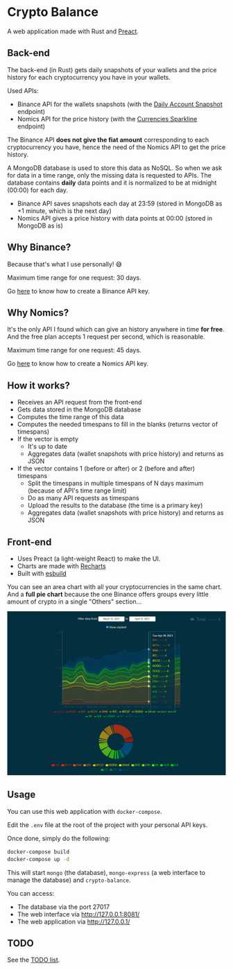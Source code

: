 # Crypto Balance

A web application made with Rust and [Preact](https://github.com/preactjs/preact).

## Back-end

The back-end (in Rust) gets daily snapshots of your wallets and the price history for each cryptocurrency you have in your wallets.

Used APIs:

- Binance API for the wallets snapshots (with the [Daily Account Snapshot](https://binance-docs.github.io/apidocs/spot/en/#daily-account-snapshot-user_data) endpoint)
- Nomics API for the price history (with the [Currencies Sparkline](https://nomics.com/docs/#operation/getCurrenciesSparkline) endpoint)

The Binance API **does not give the fiat amount** corresponding to each cryptocurrency you have, hence the need of the Nomics API to get the price history.

A MongoDB database is used to store this data as NoSQL. So when we ask for data in a time range, only the missing data is requested to APIs. The database contains **daily** data points and it is normalized to be at midnight (00:00) for each day.

- Binance API saves snapshots each day at 23:59 (stored in MongoDB as +1 minute, which is the next day)
- Nomics API gives a price history with data points at 00:00 (stored in MongoDB as is)

## Why Binance?

Because that's what I use personally! 😅

Maximum time range for one request: 30 days.

Go [here](https://binance.zendesk.com/hc/en-us/articles/360002502072-How-to-create-API) to know how to create a Binance API key.

## Why Nomics?

It's the only API I found which can give an history anywhere in time **for free**. And the free plan accepts 1 request per second, which is reasonable.

Maximum time range for one request: 45 days.

Go [here](https://p.nomics.com/cryptocurrency-bitcoin-api) to know how to create a Nomics API key.

## How it works?

- Receives an API request from the front-end
- Gets data stored in the MongoDB database
- Computes the time range of this data
- Computes the needed timespans to fill in the blanks (returns vector of timespans)
- If the vector is empty
  - It's up to date
  - Aggregates data (wallet snapshots with price history) and returns as JSON
- If the vector contains 1 (before or after) or 2 (before and after) timespans
  - Split the timespans in multiple timespans of N days maximum (because of API's time range limit)
  - Do as many API requests as timespans
  - Upload the results to the database (the time is a primary key)
  - Aggregates data (wallet snapshots with price history) and returns as JSON

## Front-end

- Uses Preact (a light-weight React) to make the UI.
- Charts are made with [Recharts](https://recharts.org/en-US/)
- Built with [esbuild](https://esbuild.github.io/)

You can see an area chart with all your cryptocurrencies in the same chart. And a **full pie chart** because the one Binance offers groups every little amount of crypto in a single "Others" section...

![Demo of the front-end](demo.gif)

## Usage

You can use this web application with `docker-compose`.

Edit the `.env` file at the root of the project with your personal API keys.

Once done, simply do the following:

```bash
docker-compose build
docker-compose up -d
```

This will start `mongo` (the database), `mongo-express` (a web interface to manage the database) and `crypto-balance`.

You can access:

- The database via the port 27017
- The web interface via http://127.0.0.1:8081/
- The web application via http://127.0.0.1/

## TODO

See the [TODO list](TODO.md).
